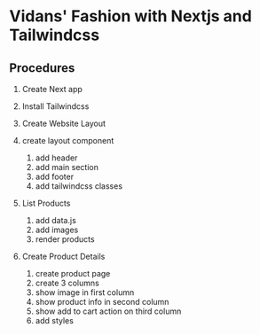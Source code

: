 # Vidans' Fashion with Nextjs and Tailwindcss

## Procedures

1. Create Next app
2. Install Tailwindcss

3. Create Website Layout

4. create layout component

   1. add header
   2. add main section
   3. add footer
   4. add tailwindcss classes

5. List Products

   1. add data.js
   2. add images
   3. render products

6. Create Product Details
   1. create product page
   2. create 3 columns
   3. show image in first column
   4. show product info in second column
   5. show add to cart action on third column
   6. add styles

